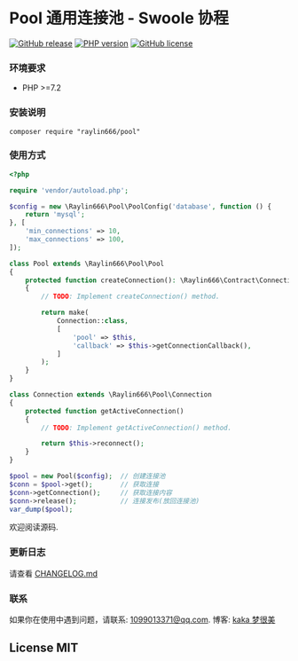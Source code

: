 # Pool 通用连接池 - Swoole 协程

[![GitHub release](https://img.shields.io/github/release/raylin666/pool.svg)](https://github.com/raylin666/pool/releases)
[![PHP version](https://img.shields.io/badge/php-%3E%207.2-orange.svg)](https://github.com/php/php-src)
[![GitHub license](https://img.shields.io/badge/license-MIT-blue.svg)](#LICENSE)

### 环境要求

* PHP >=7.2

### 安装说明

```
composer require "raylin666/pool"
```

### 使用方式

```php
<?php

require 'vendor/autoload.php';

$config = new \Raylin666\Pool\PoolConfig('database', function () {
    return 'mysql';
}, [
    'min_connections' => 10,
    'max_connections' => 100,
]);

class Pool extends \Raylin666\Pool\Pool
{
    protected function createConnection(): \Raylin666\Contract\ConnectionPoolInterface
    {
        // TODO: Implement createConnection() method.

        return make(
            Connection::class,
            [
                'pool' => $this,
                'callback' => $this->getConnectionCallback(),
            ]
        );
    }
}

class Connection extends \Raylin666\Pool\Connection
{
    protected function getActiveConnection()
    {
        // TODO: Implement getActiveConnection() method.

        return $this->reconnect();
    }
}

$pool = new Pool($config);  // 创建连接池
$conn = $pool->get();       // 获取连接
$conn->getConnection();     // 获取连接内容
$conn->release();           // 连接发布(放回连接池)
var_dump($pool);

```

欢迎阅读源码.

### 更新日志

请查看 [CHANGELOG.md](CHANGELOG.md)

### 联系

如果你在使用中遇到问题，请联系: [1099013371@qq.com](mailto:1099013371@qq.com). 博客: [kaka 梦很美](http://www.ls331.com)

## License MIT
